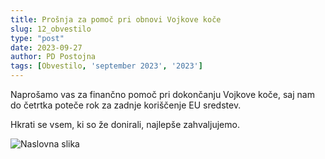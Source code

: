 ```yaml
---
title: Prošnja za pomoč pri obnovi Vojkove koče
slug: 12_obvestilo
type: "post"
date: 2023-09-27
author: PD Postojna
tags: [Obvestilo, 'september 2023', '2023']
---
```


Naprošamo vas za finančno pomoč pri dokončanju Vojkove koče, saj nam do četrtka poteče rok za zadnje koriščenje EU sredstev.

Hkrati se vsem, ki so že donirali, najlepše zahvaljujemo.


![Naslovna slika](/img/posts/UPN-DONACIJA.png)